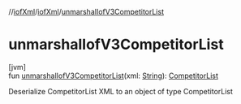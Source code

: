 //[iofXml](../../index.md)/[iofXml](index.md)/[unmarshalIofV3CompetitorList](unmarshal-iof-v3-competitor-list.md)

# unmarshalIofV3CompetitorList

[jvm]\
fun [unmarshalIofV3CompetitorList](unmarshal-iof-v3-competitor-list.md)(xml: [String](https://kotlinlang.org/api/latest/jvm/stdlib/kotlin/-string/index.html)): [CompetitorList](../iofXml.v3/-competitor-list/index.md)

Deserialize CompetitorList XML to an object of type CompetitorList
